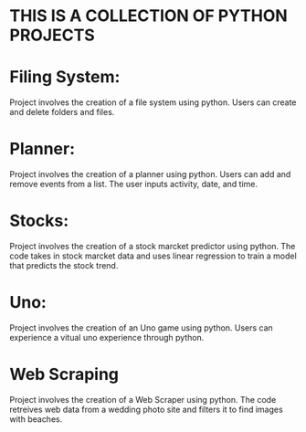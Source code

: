 # THIS IS A COLLECTION OF PYTHON PROJECTS

# Filing System:
Project involves the creation of a file system using python. Users can create and delete folders and files. 

# Planner:
Project involves the creation of a planner using python. Users can add and remove events from a list. The user inputs activity, date, and time.

# Stocks:
Project involves the creation of a stock marcket predictor using python. The code takes in stock marcket data and uses linear regression to train a model that predicts the stock trend.

# Uno:
Project involves the creation of an Uno game using python. Users can experience a vitual uno experience through python.

# Web Scraping
Project involves the creation of a Web Scraper using python. The code retreives web data from a wedding photo site and filters it to find images with beaches.
